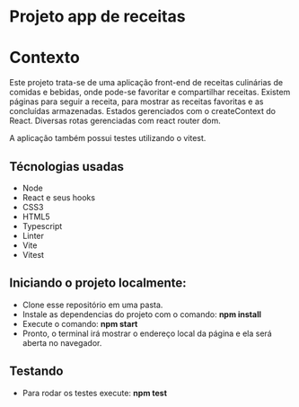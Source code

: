 # Projeto app de receitas

# Contexto
Este projeto trata-se  de uma aplicação front-end de receitas culinárias de comidas e bebidas, onde pode-se favoritar e compartilhar receitas. Existem páginas para seguir a receita, para mostrar as receitas favoritas e as concluídas armazenadas. Estados gerenciados com o createContext do React. Diversas rotas gerenciadas com react router dom. 

A aplicação também possui testes utilizando o vitest.

## Técnologias usadas
- Node
- React e seus hooks 
- CSS3 
- HTML5
- Typescript
- Linter
- Vite 
- Vitest

## Iniciando o projeto localmente:

- Clone esse repositório em uma pasta.
- Instale as dependencias do projeto com o comando: **npm install**
- Execute o comando: **npm start**
- Pronto, o terminal irá mostrar o endereço local da página e ela será aberta no navegador.

## Testando
- Para rodar os testes execute: **npm test**